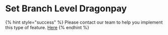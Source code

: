 # Set Branch Level Dragonpay

{% hint style="success" %}
Please contact our team to help you implement this type of feature. [Here](http://localhost:5000/s/3AMJddZzwKBD0aUQhAmR/)
{% endhint %}
